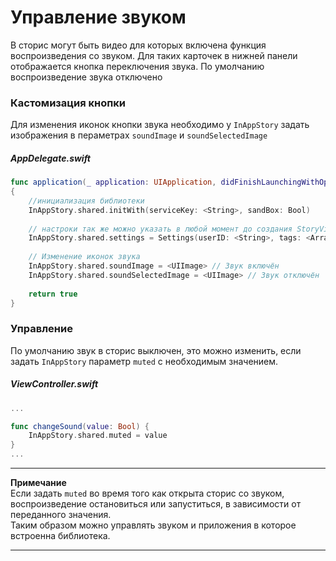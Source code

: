 # Управление звуком

В сторис могут быть видео для которых включена функция воспроизведения со звуком. Для таких карточек в нижней панели отображается кнопка переключения звука. По умолчанию воспроизведение звука отключено

### Кастомизация кнопки

Для изменения иконок кнопки звука необходимо у `InAppStory` задать изображения в пераметрах `soundImage` и `soundSelectedImage`

##### AppDelegate.swift
```swift
func application(_ application: UIApplication, didFinishLaunchingWithOptions launchOptions: [UIApplication.LaunchOptionsKey: Any]?) -> Bool
{
    //инициализация библиотеки
    InAppStory.shared.initWith(serviceKey: <String>, sandBox: Bool)
    
    // настроки так же можно указать в любой момент до создания StoryView или вызова отдельных сторис 
    InAppStory.shared.settings = Settings(userID: <String>, tags: <Array<String>>)
    
    // Изменение иконок звука
    InAppStory.shared.soundImage = <UIImage> // Звук включён
    InAppStory.shared.soundSelectedImage = <UIImage> // Звук отключён
    
    return true
}
```

### Управление

По умолчанию звук в сторис выключен, это можно изменить, если задать `InAppStory` параметр `muted` с необходимым значением.

##### ViewController.swift
```swift
...

func changeSound(value: Bool) {
    InAppStory.shared.muted = value
}
...
```  

---
**Примечание**  
Если задать `muted` во время того как открыта сторис со звуком, воспроизведение остановиться или запуститься, в зависимости от переданного значения.  
Таким образом можно управлять звуком и приложения в которое встроенна библиотека.

---